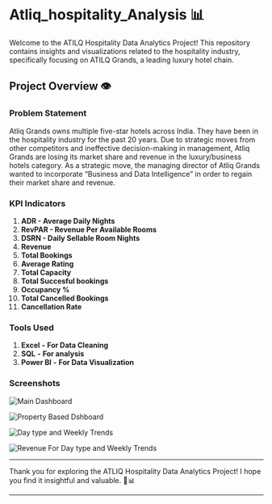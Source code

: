 # Atliq_hospitality_Analysis 📊

Welcome to the ATILQ Hospitality Data Analytics Project! This repository contains insights and visualizations related to the hospitality industry, specifically focusing on ATILQ Grands, a leading luxury hotel chain.

## Project Overview 👁️

### **Problem Statement**

Atliq Grands owns multiple five-star hotels across India. They have been in the hospitality industry for the past 20 years. Due to strategic moves from other competitors and ineffective decision-making in management, Atliq Grands are losing its market share and revenue in the luxury/business hotels category. As a strategic move, the managing director of Atliq Grands wanted to incorporate “Business and Data Intelligence” in order to regain their market share and revenue.

### **KPI Indicators** 
 
 1. **ADR - Average Daily Nights**
 2. **RevPAR - Revenue Per Available Rooms**
 3. **DSRN - Daily Sellable Room Nights**
 4. **Revenue**
 5. **Total Bookings**
 6. **Average Rating**
 7. **Total Capacity**
 8. **Total Succesful bookings**
 9. **Occupancy %**
 10. **Total Cancelled Bookings**
 11. **Cancellation Rate**


### **Tools Used**
 
 1. **Excel** **-** **For Data Cleaning**
 2. **SQL** **-** **For analysis**
 3. **Power BI** **-** **For Data Visualization**

### Screenshots

![Main Dashboard](https://github.com/user-attachments/assets/3745d9c7-d71e-43a0-9631-3d54de1b4802)


![Property Based Dshboard](https://github.com/user-attachments/assets/30d9fcbc-e472-42c0-82d5-0e00b85719af)


![Day type and Weekly Trends](https://github.com/user-attachments/assets/bf0d62d6-e995-4e4b-9650-54edf23c3993)


![Revenue For Day type and Weekly Trends](https://github.com/user-attachments/assets/f0077d5d-5f3a-4ec6-b18c-3451eb05c10d)



 
---

Thank you for exploring the ATLIQ Hospitality Data Analytics Project! I hope you find it insightful and valuable. 🏨📊

---
